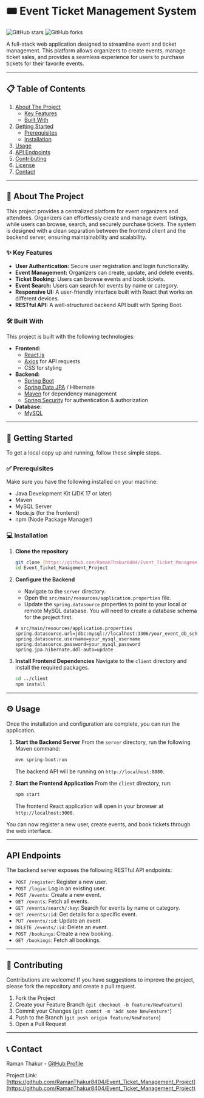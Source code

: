 # 🎟️ Event Ticket Management System

![GitHub stars](https://img.shields.io/github/stars/RamanThakur8404/Event_Ticket_Management_Project?style=social)
![GitHub forks](https://img.shields.io/github/forks/RamanThakur8404/Event_Ticket_Management_Project?style=social)

A full-stack web application designed to streamline event and ticket management. This platform allows organizers to create events, manage ticket sales, and provides a seamless experience for users to purchase tickets for their favorite events.

---

## 📋 Table of Contents

1.  [About The Project](#-about-the-project)
    -   [Key Features](#-key-features)
    -   [Built With](#-built-with)
2.  [Getting Started](#-getting-started)
    -   [Prerequisites](#-prerequisites)
    -   [Installation](#-installation)
3.  [Usage](#️-usage)
4.  [API Endpoints](#-api-endpoints)
5.  [Contributing](#-contributing)
6.  [License](#-license)
7.  [Contact](#-contact)

---

## 📖 About The Project

This project provides a centralized platform for event organizers and attendees. Organizers can effortlessly create and manage event listings, while users can browse, search, and securely purchase tickets. The system is designed with a clean separation between the frontend client and the backend server, ensuring maintainability and scalability.

### ✨ Key Features

* **User Authentication:** Secure user registration and login functionality.
* **Event Management:** Organizers can create, update, and delete events.
* **Ticket Booking:** Users can browse events and book tickets.
* **Event Search:** Users can search for events by name or category.
* **Responsive UI:** A user-friendly interface built with React that works on different devices.
* **RESTful API:** A well-structured backend API built with Spring Boot.

### 🛠️ Built With

This project is built with the following technologies:

* **Frontend:**
    * [React.js](https://reactjs.org/)
    * [Axios](https://axios-http.com/) for API requests
    * CSS for styling
* **Backend:**
    * [Spring Boot](https://spring.io/projects/spring-boot)
    * [Spring Data JPA](https://spring.io/projects/spring-data-jpa) / Hibernate
    * [Maven](https://maven.apache.org/) for dependency management
    * [Spring Security](https://spring.io/projects/spring-security) for authentication & authorization
* **Database:**
    * [MySQL](https://www.mysql.com/)

---

## 🚀 Getting Started

To get a local copy up and running, follow these simple steps.

### ✅ Prerequisites

Make sure you have the following installed on your machine:

* Java Development Kit (JDK 17 or later)
* Maven
* MySQL Server
* Node.js (for the frontend)
* npm (Node Package Manager)

### 💻 Installation

1.  **Clone the repository**
    ```sh
    git clone [https://github.com/RamanThakur8404/Event_Ticket_Management_Project.git](https://github.com/RamanThakur8404/Event_Ticket_Management_Project.git)
    cd Event_Ticket_Management_Project
    ```

2.  **Configure the Backend**
    * Navigate to the `server` directory.
    * Open the `src/main/resources/application.properties` file.
    * Update the `spring.datasource` properties to point to your local or remote MySQL database. You will need to create a database schema for the project first.
    ```properties
    # src/main/resources/application.properties
    spring.datasource.url=jdbc:mysql://localhost:3306/your_event_db_schema
    spring.datasource.username=your_mysql_username
    spring.datasource.password=your_mysql_password
    spring.jpa.hibernate.ddl-auto=update
    ```

3.  **Install Frontend Dependencies**
    Navigate to the `client` directory and install the required packages.
    ```sh
    cd ../client
    npm install
    ```

---

## ⚙️ Usage

Once the installation and configuration are complete, you can run the application.

1.  **Start the Backend Server**
    From the `server` directory, run the following Maven command:
    ```sh
    mvn spring-boot:run
    ```
    The backend API will be running on `http://localhost:8080`.

2.  **Start the Frontend Application**
    From the `client` directory, run:
    ```sh
    npm start
    ```
    The frontend React application will open in your browser at `http://localhost:3000`.

You can now register a new user, create events, and book tickets through the web interface.

---

## API Endpoints

The backend server exposes the following RESTful API endpoints:

* `POST /register`: Register a new user.
* `POST /login`: Log in an existing user.
* `POST /events`: Create a new event.
* `GET /events`: Fetch all events.
* `GET /events/search/:key`: Search for events by name or category.
* `GET /events/:id`: Get details for a specific event.
* `PUT /events/:id`: Update an event.
* `DELETE /events/:id`: Delete an event.
* `POST /bookings`: Create a new booking.
* `GET /bookings`: Fetch all bookings.

---

## 🤝 Contributing

Contributions are welcome! If you have suggestions to improve the project, please fork the repository and create a pull request.

1.  Fork the Project
2.  Create your Feature Branch (`git checkout -b feature/NewFeature`)
3.  Commit your Changes (`git commit -m 'Add some NewFeature'`)
4.  Push to the Branch (`git push origin feature/NewFeature`)
5.  Open a Pull Request

---

## 📞 Contact

Raman Thakur - [GitHub Profile](https://github.com/RamanThakur8404)

Project Link: [https://github.com/RamanThakur8404/Event_Ticket_Management_Project](https://github.com/RamanThakur8404/Event_Ticket_Management_Project)
